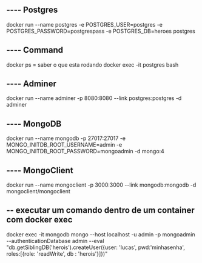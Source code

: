 ## ---- Postgres

docker run --name postgres -e POSTGRES_USER=postgres -e POSTGRES_PASSWORD=postgrespass -e POSTGRES_DB=heroes postgres

## ---- Command

docker ps = saber o que esta rodando
docker exec -it postgres bash

## ---- Adminer

docker run --name adminer -p 8080:8080 --link postgres:postgres -d adminer

## ---- MongoDB

docker run --name mongodb -p 27017:27017 -e MONGO_INITDB_ROOT_USERNAME=admin -e MONGO_INITDB_ROOT_PASSWORD=mongoadmin -d mongo:4

## ---- MongoClient

docker run --name mongoclient -p 3000:3000 --link mongodb:mongodb -d mongoclient/mongoclient

## -- executar um comando dentro de um container com docker exec

docker exec -it mongodb mongo --host localhost -u admin -p mongoadmin --authenticationDatabase admin --eval "db.getSiblingDB('herois').createUser({user: 'lucas', pwd:'minhasenha', roles:[{role: 'readWrite', db : 'herois'}]})"
